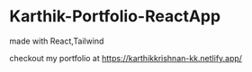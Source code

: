 # Karthik-Portfolio-ReactApp
made with React,Tailwind 

checkout my portfolio at https://karthikkrishnan-kk.netlify.app/
